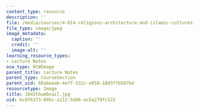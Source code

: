 ```yaml
---
content_type: resource
description: ''
file: /media/courses/4-614-religious-architecture-and-islamic-cultures-fall-2002/bc0f6373895ca1125d86ec5a279fc522_1043thumbnail.jpg
file_type: image/jpeg
image_metadata:
  caption: ''
  credit: ''
  image-alt: ''
learning_resource_types:
- Lecture Notes
ocw_type: OCWImage
parent_title: Lecture Notes
parent_type: CourseSection
parent_uid: 68abeaab-4eff-532c-e858-18d3ffb567bd
resourcetype: Image
title: 1043thumbnail.jpg
uid: bc0f6373-895c-a112-5d86-ec5a279fc522
---
```

